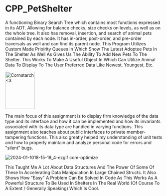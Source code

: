 # CPP_PetShelter
  A functioning Binary Search Tree which contains most functions expressed in its ADT. Allowing for balance checks, size checks on levels, as well as on the whole tree. It also has removal, insertion, and search of animal pets contained by each node. It has in-order, post-order, and pre-order traversals as well and can find its parent node. 
  This Program Utilizes Custom Made Prioirity Queues In Which Show The Latest Adoptee Pets In The Shelter As Well As Gives Us The Ability To Add New Pets To The Shelter. This Works To Make A Useful Object In Which Can Utilize Animal Data To Display To The User Preferred Data Like Newest, Youngest, Etc.
  
  <img src="https://github.com/Kingerthanu/CPP_PetShelter/assets/76754592/21b89786-c687-49d0-9e1a-42e8c73b95ed" alt="Cornstarch <3" width="95" height="119">

  The main focus of this assignment is to display firm knowledge of the data type and its interface and how it can be implemented and how its invariants associated with its data type are handled in varying functions. This assignment also teaches about public interfaces to private member-tampering functions. This also greatly helped my understanding of unit tests and how to properly maintain and analyze personal code for errors and "silent" bugs.
  
![2024-01-1018-15-18_4-ezgif com-optimize](https://github.com/Kingerthanu/CPP_PetShelter/assets/76754592/8fd10515-6d73-4fe2-b427-e3a1b9398c17)

This Taught Me A Lot About Data Structures And The Power Of Some Of These In Accelerating Data Manipulation In Large Chained Structs. It Also Shows How "Easy" A Problem Can Be Solved In Code As This Works As A Powerful Structure To Be Used In Shelters In The Real World (Of Course To A Extent / Generally Speaking) Which Is Cool.
